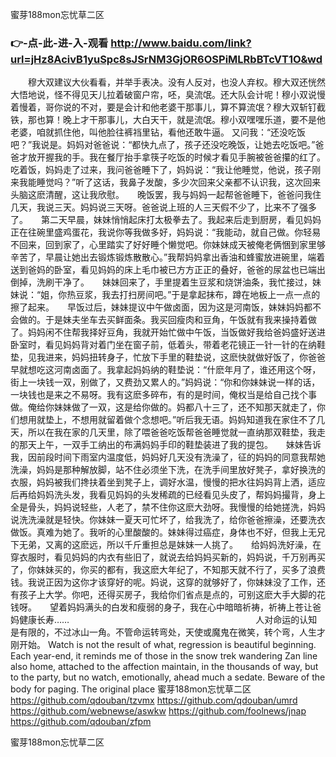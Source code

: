 
蜜芽188mon忘忧草二区




### 👉-点-此-进-入-观看  http://www.baidu.com/link?url=jHz8AcivB1yuSpc8sJSrNM3GjOR6OSPiMLRbBTcVT1O&wd




　　穆大双建议大伙看看，并举手表决。没有人反对，也没人弃权。穆大双还恍然大悟地说，怪不得见天儿拉着破窗户帘，呸，臭流氓。还大队会计呢！穆小双说慢着慢着，哥你说的不对，要是会计和他老婆干那事儿，算不算流氓？穆大双斩钉截铁，那也算！晚上才干那事儿，大白天干，就是流氓。穆小双嘿嘿乐道，要不是他老婆，咱就抓住他，叫他脸往裤裆里钻，看他还敢牛逼。
又问我：“还没吃饭吧？”我说是。妈妈对爸爸说：“都快九点了，孩子还没吃晚饭，让她去吃饭吧。”爸爸才放开握我的手。我在餐厅抬手拿筷子吃饭的时候才看见手腕被爸爸攥的红了。　　吃着饭，妈妈走了过来，我问爸爸睡下了，妈妈说：“我让他睡觉，他说，孩子刚来我能睡觉吗？”听了这话，我鼻子发酸，多少次回来父亲都不认识我，这次回来头脑这麽清醒，这让我欣慰。　　晚饭罢，我与妈妈一起帮爸爸睡下，爸爸问我住几天，我说三天。妈妈说三天呀。爸爸说上班的人三天假不少了，比来不了强多了。　　第二天早晨，妹妹悄悄起床打太极拳去了。我起来后走到厨房，看见妈妈正在往碗里盛鸡蛋花，我说你等我做多好，妈妈说：“我能动，就自己做。你轻易不回来，回到家了，心里踏实了好好睡个懒觉吧。你妹妹成天被俺老俩悃到家里够辛苦了，早晨让她出去锻炼锻炼散散心。”我帮妈妈拿出香油和蜂蜜放进碗里，端着送到爸妈的卧室，看见妈妈的床上毛巾被已方方正正的叠好，爸爸的尿盆也已端出倒掉，洗刷干净了。　　妹妹回来了，手里提着生豆浆和烧饼油条，我忙接过，妹妹说：“姐，你热豆浆，我去打扫房间吧。”于是拿起抹布，蹲在地板上一点一点的擦了起来。　　早饭过后，妹妹提议中午做卤面，因为这是河南饭，妹妹妈妈都不会做的。于是妹夫坐车去买鲜面条。我买回瘦肉和豆角，午饭就有我来操持着做了。妈妈闲不住帮我择好豆角，我就开始忙做中午饭，当饭做好我给爸妈盛好送进卧室时，看见妈妈背对着门坐在窗子前，低着头，带着老花镜正一针一针的在纳鞋垫，见我进来，妈妈扭转身子，忙放下手里的鞋垫说，这麽快就做好饭了，你爸爸早就想吃这河南卤面了。我拿起妈妈纳的鞋垫说：“什麽年月了，谁还用这个呀，街上一块钱一双，别做了，又费劲又累人的。”妈妈说：“你和你妹妹说一样的话，一块钱也是来之不易呀。我有这麽多碎布，有的是时间，俺权当是给自己找个事做。俺给你妹妹做了一双，这是给你做的。妈都八十三了，还不知那天就走了，你们想用就垫上，不想用就留着做个念想吧。”听后我无语。妈妈知道我在家住不了几天，所以在我在家的几天里，除了喂爸爸吃饭帮爸爸睡觉就一直纳那双鞋垫，我走的那天上午，一双手工纳出的布满妈妈手印的鞋垫装进了我的提包。　　妹妹告诉我，因前段时间下雨室内温度低，妈妈好几天没有洗澡了，征的妈妈的同意我帮她洗澡，妈妈是那种解放脚，站不住必须坐下洗，在洗手间里放好凳子，拿好换洗的衣服，妈妈被我们搀扶着坐到凳子上，调好水温，慢慢的把水往妈妈背上洒，适应后再给妈妈洗头发，我看见妈妈的头发稀疏的已经看见头皮了，帮妈妈撮背，身上全是骨头，妈妈说轻些，人老了，禁不住你这麽大劲呀。我慢慢的给她搓洗，妈妈说洗洗澡就是轻快。你妹妹一夏天可忙坏了，给我洗了，给你爸爸擦澡，还要洗衣做饭。真难为她了。我听的心里酸酸的。妹妹得过癌症，身体也不好，但我上无兄下无弟，又离的这麽远，所以千斤重担总是妹妹一人挑了。　　给妈妈洗好澡，在穿衣服时，看见妈妈的内衣有些旧了，就说去给妈妈买新的，妈妈说，千万别再买了，你妹妹买的，你买的都有，我这麽大年纪了，不知那天就不行了，买多了浪费钱。我说正因为这你才该穿好的呢。妈说，这穿的就够好了，你妹妹没了工作，还有孩子上大学。你吧，还得买房子，我给你们省点是点的，可别这麽大手大脚的花钱呀。　　望着妈妈满头的白发和瘦弱的身子，我在心中暗暗祈祷，祈祷上苍让爸妈健康长寿……　　　　　　　　　　　　　　　　　　　
　　人对命运的认知是有限的，不过冰山一角。不管命运转弯处，天使或魔鬼在微笑，转个弯，人生才刚开始。
Watch is not the result of what, regression is beautiful beginning.
Each year-end, it reminds me of those in the snow trek wandering Zan line also home, attached to the affection maintain, in the thousands of way, but to the party, but no watch, emotionally, ahead much a sedate.
Beware of the body for paging.
The original place
蜜芽188mon忘忧草二区 https://github.com/qdouban/tzvmx
https://github.com/qdouban/umrd
https://github.com/webnewse/aswkw
https://github.com/foolnews/jnap
https://github.com/qdouban/zfpm





蜜芽188mon忘忧草二区
